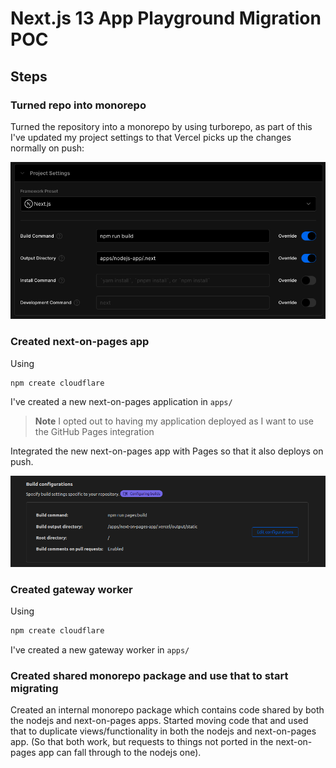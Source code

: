 # Next.js 13 App Playground Migration POC

## Steps

### Turned repo into monorepo

Turned the repository into a monorepo by using turborepo, as part of this I've updated my project settings to that Vercel picks up the changes normally on push:

![Vercel Updated Settings](./images/vercel-updated-settings.png)

### Created next-on-pages app

Using
```sh
npm create cloudflare
```
I've created a new next-on-pages application in `apps/`

> **Note**
> I opted out to having my application deployed as I want to use the GitHub Pages integration

Integrated the new next-on-pages app with Pages so that it also deploys on push.

![Pages build Settings](./images/pages-build-settings.png)

### Created gateway worker

Using
```sh
npm create cloudflare
```
I've created a new gateway worker in `apps/`

### Created shared monorepo package and use that to start migrating

Created an internal monorepo package which contains code shared by both the nodejs and next-on-pages apps.
Started moving code that and used that to duplicate views/functionality in both the nodejs and next-on-pages app.
(So that both work, but requests to things not ported in the next-on-pages app can fall through to the nodejs one).
